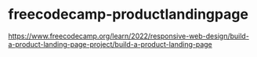# freecodecamp-productlandingpage
https://www.freecodecamp.org/learn/2022/responsive-web-design/build-a-product-landing-page-project/build-a-product-landing-page
